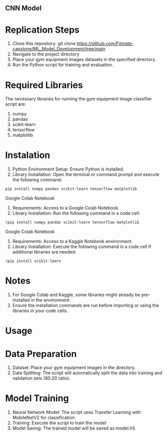 ## CNN Model 
# Replication Steps
1. Clone this repository:
   git clone https://github.com/Fitmate-capstone/ML_Model_Development/tree/main
2. Navigate to the project directory
3. Place your gym equipment images datasets in the specified directory.
4. Run the Python script for training and evaluation.

# Required Libraries
The necessary libraries for running the gym equipment image classifier script are:
1. numpy
2. pandas
3. scikit-learn
4. tensorflow
5. matplotlib

# Instalation 
1. Python Environment Setup: Ensure Python is installed.
2. Library Installation: Open the terminal or command prompt and execute the following command: 
```
pip install numpy pandas scikit-learn tensorflow matplotlib
```
Google Colab Notebook
1. Requirements: Access to a Google Colab Notebook.
2. Library Installation: Run the following command in a code cell:
```
!pip install numpy pandas scikit-learn tensorflow matplotlib

```
Google Colab Notebook
1. Requirements: Access to a Kaggle Notebook environment.
2. Library Installation: Execute the following command in a code cell if additional libraries are needed:
```
!pip install scikit-learn

```
# Notes
1. For Google Colab and Kaggle, some libraries might already be pre-installed in the environment.
2. Ensure the installation commands are run before importing or using the libraries in your code cells.

# Usage

# Data Preparation
1. Dataset: Place your gym equipment images in the  directory.
2. Data Splitting: The script will automatically split the data into training and validation sets (80:20 ratio).

# Model Training
1. Neural Network Model: The script uses Transfer Learning with MobileNetV2 for classification.
2. Training: Execute the script to train the model
3. Model Saving: The trained model will be saved as model.h5.


